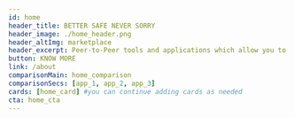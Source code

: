 ```yaml
---
id: home
header_title: BETTER SAFE NEVER SORRY
header_image: ./home_header.png
header_altImg: marketplace
header_excerpt: Peer-to-Peer tools and applications which allow you to scale your community freely and privately, leaving all your security concerns behind. 
button: KNOW MORE
link: /about
comparisonMain: home_comparison
comparisonSecs: [app_1, app_2, app_3]
cards: [home_card] #you can continue adding cards as needed
cta: home_cta
---
```

